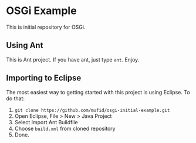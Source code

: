 # OSGi Example

This is initial repository for OSGi.

## Using Ant

This is Ant project. If you have ant, just type `ant`. Enjoy.

## Importing to Eclipse

The most easiest way to getting started with this project is using Eclipse. To do that:

1. `git clone https://github.com/mufid/osgi-initial-example.git`
2. Open Eclipse, File > New > Java Project
2. Select Import Ant Buildfile
3. Choose `build.xml` from cloned repository
4. Done.

